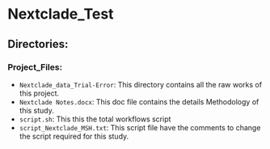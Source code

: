 # Nextclade_Test
## Directories:
### Project_Files:
- `Nextclade_data_Trial-Error`: This directory contains all the raw works of this project.
- `Nextclade Notes.docx`: This doc file contains the details Methodology of this study.
- `script.sh`: This this the total workflows script
- `script_Nextclade_MSH.txt`: This script file have the comments to change the script required for this study.
